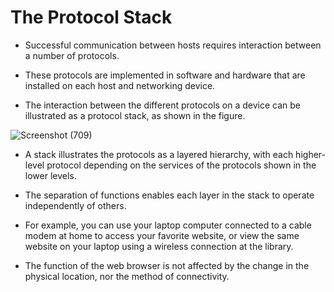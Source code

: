 # The Protocol Stack

- Successful communication between hosts requires interaction between a number of protocols. 
- These protocols are implemented in software and hardware that are installed on each host and networking device.

- The interaction between the different protocols on a device can be illustrated as a protocol stack, as shown in the figure. 


![Screenshot (709)](https://user-images.githubusercontent.com/63872951/176952752-626db78b-88bc-4a01-8a52-79addd5df752.png)





- A stack illustrates the protocols as a layered hierarchy, with each higher-level protocol depending on the services of the protocols shown in the lower levels.

- The separation of functions enables each layer in the stack to operate independently of others. 
- For example, you can use your laptop computer connected to a cable modem at home to access your favorite website, or view the same website on your laptop using a wireless connection at the library. 
- The function of the web browser is not affected by the change in the physical location, nor the method of connectivity.
